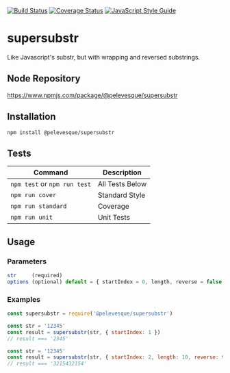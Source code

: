 [![Build Status](https://travis-ci.org/pelevesque/supersubstr.svg?branch=master)](https://travis-ci.org/pelevesque/supersubstr)
[![Coverage Status](https://coveralls.io/repos/github/pelevesque/supersubstr/badge.svg?branch=master)](https://coveralls.io/github/pelevesque/supersubstr?branch=master)
[![JavaScript Style Guide](https://img.shields.io/badge/code_style-standard-brightgreen.svg)](https://standardjs.com)

# supersubstr

Like Javascript's substr, but with wrapping and reversed substrings.

## Node Repository

https://www.npmjs.com/package/@pelevesque/supersubstr

## Installation

`npm install @pelevesque/supersubstr`

## Tests

Command                      | Description
---------------------------- | ------------
`npm test` or `npm run test` | All Tests Below
`npm run cover`              | Standard Style
`npm run standard`           | Coverage
`npm run unit`               | Unit Tests

## Usage

### Parameters

```js
str     (required)
options (optional) default = { startIndex = 0, length, reverse = false }
```

### Examples

```js
const supersubstr = require('@pelevesque/supersubstr')
```

```js
const str = '12345'
const result = supersubstr(str, { startIndex: 1 })
// result === '2345'
```

```js
const str = '12345'
const result = supersubstr(str, { startIndex: 2, length: 10, reverse: true })
// result === '3215432154'
```
